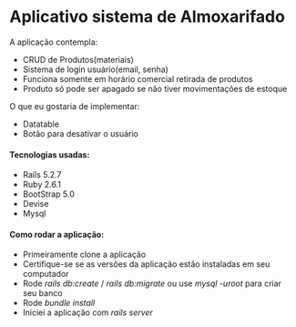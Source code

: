# Aplicativo sistema de Almoxarifado

A aplicação contempla:
- CRUD de Produtos(materiais)
- Sistema de login usuário(email, senha)
- Funciona somente em horário comercial retirada de produtos
- Produto só pode ser apagado se não tiver movimentações de estoque

O que eu gostaria de implementar:
- Datatable
- Botão para desativar o usuário

#### Tecnologias usadas:

- Rails 5.2.7
- Ruby 2.6.1
- BootStrap 5.0
- Devise
- Mysql

#### Como rodar a aplicação:

- Primeiramente clone a aplicação
- Certifique-se se as versões da aplicação estão instaladas em seu computador
- Rode *rails db:create* / *rails db:migrate*
      ou use *mysql -uroot* para criar seu banco
- Rode *bundle install*
- Iniciei a aplicação com *rails server*
